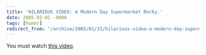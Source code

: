 ```yaml
---
title: 'HILARIOUS VIDEO: A Modern Day Supermarket Rocky.'
date: 2005-02-01 -0800
tags: [humor]
redirect_from: "/archive/2005/01/31/hilarious-video-a-modern-day-supermarket-rocky.aspx/"
---
```


You must watch [this
video](http://www.candelot.it/candeforum/rocky.htm).

